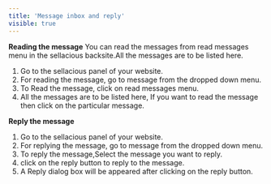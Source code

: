 ```yaml
---
title: 'Message inbox and reply'
visible: true
---
```


**Reading the message**
You can read the messages from read messages menu in the sellacious backsite.All the messages are to be listed here.
1. Go to the sellacious panel of your website.
2. For reading the message, go to message from the dropped down menu.
3. To Read the message, click on read messages menu.
4. All the messages are to be listed here, If you want to read the message then click on the particular message.

**Reply the message**
1. Go to the sellacious panel of your website.
2. For replying the message, go to message from the dropped down menu.
3. To reply the message,Select the message you want to reply.
2. click on the reply button to reply to the message.
3. A Reply dialog box will be appeared after clicking on the reply button.

